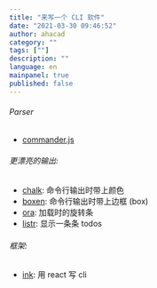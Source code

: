 ```yaml
---
title: "来写一个 CLI 软件"
date: "2021-03-30 09:46:52"
author: ahacad
category: ""
tags: [""]
description: ""
language: en
mainpanel: true
published: false
---
```


###### Parser
- [commander.js](https://github.com/tj/commander.js#readme)
###### 更漂亮的输出:
- [chalk](https://github.com/chalk/chalk): 命令行输出时带上颜色
- [boxen](https://github.com/sindresorhus/boxen#readme): 命令行输出时带上边框 (box)
- [ora](https://github.com/sindresorhus/ora#readme): 加载时的旋转条
- [listr](https://github.com/SamVerschueren/listr#readme): 显示一条条 todos
###### 框架:
- [ink](https://github.com/vadimdemedes/ink#readme): 用 react 写 cli

